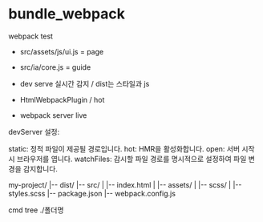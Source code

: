 # bundle_webpack
webpack test

* src/assets/js/ui.js = page 
* src/ia/core.js = guide 

* dev serve 실시간 감지 / dist는 스타일과 js

* HtmlWebpackPlugin / hot

* webpack server live


devServer 설정:

static: 정적 파일이 제공될 경로입니다.
hot: HMR을 활성화합니다.
open: 서버 시작 시 브라우저를 엽니다.
watchFiles: 감시할 파일 경로를 명시적으로 설정하여 파일 변경을 감지합니다.



my-project/
|-- dist/
|-- src/
|   |-- index.html
|   |-- assets/
|       |-- scss/
|           |-- styles.scss
|-- package.json
|-- webpack.config.js


cmd tree ./폴더명